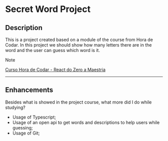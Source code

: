 # Secret Word Project

## Description
This is a project created based on a module of the course from Hora de Codar. In this project we should show how many letters there are in the word and the user can guess which word is it.

>[!NOTE]
>[Curso Hora de Codar - React do Zero a Maestria](https://www.udemy.com/course/react-do-zero-a-maestria-c-hooks-router-api-projetos/)
 
---

## Enhancements
Besides what is showed in the project course, what more did I do while studying?
* Usage of Typescript;
* Usage of an open api to get words and descriptions to help users while guessing;
* Usage of Git;